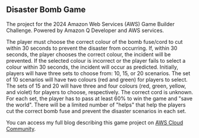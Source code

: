 ## Disaster Bomb Game
The project for the 2024 Amazon Web Services (AWS) Game Builder Challenge. Powered by Amazon Q Developer and AWS services.

The player must choose the correct colour of the bomb fuse/cord to cut within 30 seconds to prevent the disaster from occurring. 
If, within 30 seconds, the player chooses the correct colour, the incident will be prevented. 
If the selected colour is incorrect or the player fails to select a colour within 30 seconds, the incident will occur as predicted. 
Initially, players will have three sets to choose from: 10, 15, or 20 scenarios. The set of 10 scenarios will have two colours (red and green) for players to select. 
The sets of 15 and 20 will have three and four colours (red, green, yellow, and violet) for players to choose, respectively. The correct cord is unknown. 
For each set, the player has to pass at least 60% to win the game and "save the world". 
There will be a limited number of "helps" that help the players cut the correct bomb fuse and prevent the disaster scenarios in each set.

You can access my full blog describing this game project on [AWS Cloud Community](https://community.aws/content/2pbDb5b6lPZIlazd8bwIiOQmcnM/disaster-bomb-game-an-online-survival-game-powered-by-amazon-q).
